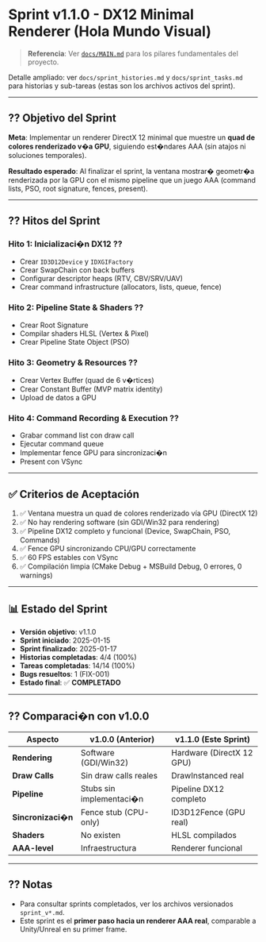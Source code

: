 ﻿# Sprint v1.1.0 - DX12 Minimal Renderer (Hola Mundo Visual)

> **Referencia**: Ver [`docs/MAIN.md`](MAIN.md) para los pilares fundamentales del proyecto.

Detalle ampliado: ver `docs/sprint_histories.md` y `docs/sprint_tasks.md` para historias y sub-tareas (estas son los archivos activos del sprint).

---

## ?? Objetivo del Sprint

**Meta**: Implementar un renderer DirectX 12 minimal que muestre un **quad de colores renderizado v�a GPU**, siguiendo est�ndares AAA (sin atajos ni soluciones temporales).

**Resultado esperado**: Al finalizar el sprint, la ventana mostrar� geometr�a renderizada por la GPU con el mismo pipeline que un juego AAA (command lists, PSO, root signature, fences, present).

---

## ?? Hitos del Sprint

### **Hito 1: Inicializaci�n DX12** ??
- Crear `ID3D12Device` y `IDXGIFactory`
- Crear SwapChain con back buffers
- Configurar descriptor heaps (RTV, CBV/SRV/UAV)
- Crear command infrastructure (allocators, lists, queue, fence)

### **Hito 2: Pipeline State & Shaders** ??
- Crear Root Signature
- Compilar shaders HLSL (Vertex & Pixel)
- Crear Pipeline State Object (PSO)

### **Hito 3: Geometry & Resources** ??
- Crear Vertex Buffer (quad de 6 v�rtices)
- Crear Constant Buffer (MVP matrix identity)
- Upload de datos a GPU

### **Hito 4: Command Recording & Execution** ??
- Grabar command list con draw call
- Ejecutar command queue
- Implementar fence GPU para sincronizaci�n
- Present con VSync

---

## ✅ Criterios de Aceptación

1. ✅ Ventana muestra un quad de colores renderizado vía GPU (DirectX 12)
2. ✅ No hay rendering software (sin GDI/Win32 para rendering)
3. ✅ Pipeline DX12 completo y funcional (Device, SwapChain, PSO, Commands)
4. ✅ Fence GPU sincronizando CPU/GPU correctamente
5. ✅ 60 FPS estables con VSync
6. ✅ Compilación limpia (CMake Debug + MSBuild Debug, 0 errores, 0 warnings)

---

## 📊 Estado del Sprint

- **Versión objetivo**: v1.1.0
- **Sprint iniciado**: 2025-01-15
- **Sprint finalizado**: 2025-01-17
- **Historias completadas**: 4/4 (100%)
- **Tareas completadas**: 14/14 (100%)
- **Bugs resueltos**: 1 (FIX-001)
- **Estado final**: ✅ **COMPLETADO**

---

## ?? Comparaci�n con v1.0.0

| Aspecto | v1.0.0 (Anterior) | v1.1.0 (Este Sprint) |
|---------|-------------------|----------------------|
| **Rendering** | Software (GDI/Win32) | Hardware (DirectX 12 GPU) |
| **Draw Calls** | Sin draw calls reales | DrawInstanced real |
| **Pipeline** | Stubs sin implementaci�n | Pipeline DX12 completo |
| **Sincronizaci�n** | Fence stub (CPU-only) | ID3D12Fence (GPU real) |
| **Shaders** | No existen | HLSL compilados |
| **AAA-level** | Infraestructura | Renderer funcional |

---

## ?? Notas

- Para consultar sprints completados, ver los archivos versionados `sprint_v*.md`.
- Este sprint es el **primer paso hacia un renderer AAA real**, comparable a Unity/Unreal en su primer frame.
